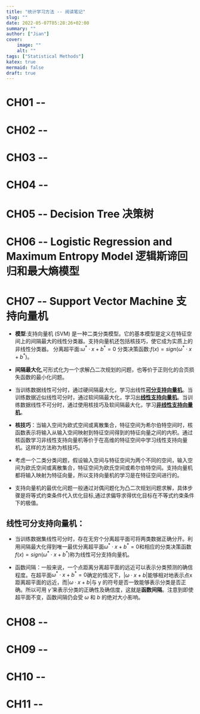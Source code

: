 ```yaml
---
title: "统计学习方法 -- 阅读笔记"
slug: ""
date: 2022-05-07T05:28:26+02:00
summary: ""
author: ["Jian"]
cover:
    image: ""
    alt: ""
tags: ["Statistical Methods"]
katex: true
mermaid: false
draft: true
---
```


# CH01 -- 
# CH02 -- 
# CH03 -- 
# CH04 -- 
# CH05 -- Decision Tree 决策树
# CH06 -- Logistic Regression and Maximum Entropy Model 逻辑斯谛回归和最大熵模型
# CH07 -- Support Vector Machine 支持向量机
- **模型**:支持向量机 (SVM) 是一种二类分类模型。它的基本模型是定义在特征空间上的间隔最大的线性分类器。支持向量机还包括核技巧，使它成为实质上的非线性分类器。
分离超平面:$\omega ^ * \cdot{x} + b^* = 0$
分类决策函数:$f(x) = sign (\omega ^ * \cdot{x} + b ^ *)$。

- **间隔最大化**,可形式化为一个求解凸二次规划的问题，也等价于正则化的合页损失函数的最小化问题。
  
- 当训练数据线性可分时，通过硬间隔最大化，学习出线性<u>**可分支持向量机**</u>。当训练数据近似线性可分时，通过软间隔最大化，学习出<u>**线性支持向量机**</u>。当训练数据线性不可分时，通过使用核技巧及软间隔最大化，学习<u>**非线性支持向量机**</u>。
  
- **核技巧**：当输入空间为欧式空间或离散集合，特征空间为希尔伯特空间时，核函数表示将输入从输入空间映射到特征空间得到的特征向量之间的内积。通过核函数学习非线性支持向量机等价于在高维的特征空间中学习线性支持向量机。这样的方法称为核技巧。

- 考虑一个二类分类问题，假设输入空间与特征空间为两个不同的空间，输入空间为欧氏空间或离散集合，特征空间为欧氏空间或希尔伯特空间。支持向量机都将输入映射为特征向量，所以支持向量机的学习是在特征空间进行的。

- 支持向量机的最优化问题一般通过对偶问题化为凸二次规划问题求解，具体步骤是将等式约束条件代入优化目标,通过求偏导求得优化目标在不等式约束条件下的极值。

## 线性可分支持向量机：

- 当训练数据集线性可分时，存在无穷个分离超平面可将两类数据正确分开。利用间隔最大化得到唯一最优分离超平面$\omega ^ * \cdot{x} + b^* = 0$和相应的分类决策函数$f(x) = sign (\omega ^ * \cdot{x} + b ^ *)$称为线性可分支持向量机。

- 函数间隔：一般来说，一个点距离分离超平面的远近可以表示分类预测的确信程度。在超平面$\omega ^ * \cdot{x} + b^* = 0$确定的情况下，$|\omega \cdot{x} + b|$能够相对地表示点x距离超平面的远近，而$|\omega \cdot{x} + b|$与 y 的符号是否一致能够表示分类是否正确。所以可用 $\hat{\gamma}$ 来表示分类的正确性及确信度，这就是**函数间隔**。注意到即使超平面不变，函数间隔仍会受 $\omega$ 和 $b$ 的绝对大小影响。

# CH08 -- 
# CH09 -- 
# CH10 -- 
# CH11 --